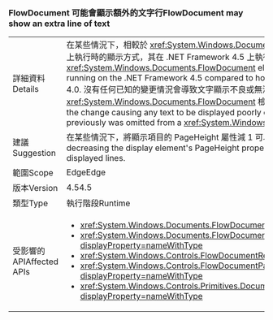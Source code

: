 ### <a name="flowdocument-may-show-an-extra-line-of-text"></a><span data-ttu-id="28a43-101">FlowDocument 可能會顯示額外的文字行</span><span class="sxs-lookup"><span data-stu-id="28a43-101">FlowDocument may show an extra line of text</span></span>

|   |   |
|---|---|
|<span data-ttu-id="28a43-102">詳細資料</span><span class="sxs-lookup"><span data-stu-id="28a43-102">Details</span></span>|<span data-ttu-id="28a43-103">在某些情況下，相較於 <xref:System.Windows.Documents.FlowDocument> 項目在 .NET Framework 4.0 上執行時的顯示方式，其在 .NET Framework 4.5 上執行時，會顯示額外的文字行。</span><span class="sxs-lookup"><span data-stu-id="28a43-103">In some cases, a <xref:System.Windows.Documents.FlowDocument> element will display an extra line of text when running on the .NET Framework 4.5 compared to how it displayed when run on the .NET Framework 4.0.</span></span> <span data-ttu-id="28a43-104">沒有任何已知的變更情況會導致文字顯示不良或無法辨識，但它可能會導致顯示之前已從 <xref:System.Windows.Documents.FlowDocument> 檢視表中省略的文字。</span><span class="sxs-lookup"><span data-stu-id="28a43-104">There are no known cases of the change causing any text to be displayed poorly or illegibly, but it could cause text to appear that previously was omitted from a <xref:System.Windows.Documents.FlowDocument>'s view.</span></span>|
|<span data-ttu-id="28a43-105">建議</span><span class="sxs-lookup"><span data-stu-id="28a43-105">Suggestion</span></span>|<span data-ttu-id="28a43-106">在某些情況下，將顯示項目的 PageHeight 屬性減 1 可以還原先前顯示的行數。</span><span class="sxs-lookup"><span data-stu-id="28a43-106">In some cases, decreasing the display element's PageHeight property by one can restore the previous number of displayed lines.</span></span>|
|<span data-ttu-id="28a43-107">範圍</span><span class="sxs-lookup"><span data-stu-id="28a43-107">Scope</span></span>|<span data-ttu-id="28a43-108">Edge</span><span class="sxs-lookup"><span data-stu-id="28a43-108">Edge</span></span>|
|<span data-ttu-id="28a43-109">版本</span><span class="sxs-lookup"><span data-stu-id="28a43-109">Version</span></span>|<span data-ttu-id="28a43-110">4.5</span><span class="sxs-lookup"><span data-stu-id="28a43-110">4.5</span></span>|
|<span data-ttu-id="28a43-111">類型</span><span class="sxs-lookup"><span data-stu-id="28a43-111">Type</span></span>|<span data-ttu-id="28a43-112">執行階段</span><span class="sxs-lookup"><span data-stu-id="28a43-112">Runtime</span></span>|
|<span data-ttu-id="28a43-113">受影響的 API</span><span class="sxs-lookup"><span data-stu-id="28a43-113">Affected APIs</span></span>|<ul><li><xref:System.Windows.Documents.FlowDocument.%23ctor?displayProperty=nameWithType></li><li><xref:System.Windows.Documents.FlowDocument.%23ctor(System.Windows.Documents.Block)?displayProperty=nameWithType></li><li><xref:System.Windows.Controls.FlowDocumentReader.%23ctor?displayProperty=nameWithType></li><li><xref:System.Windows.Controls.FlowDocumentPageViewer.%23ctor?displayProperty=nameWithType></li><li><xref:System.Windows.Controls.Primitives.DocumentPageView.%23ctor?displayProperty=nameWithType></li></ul>|

